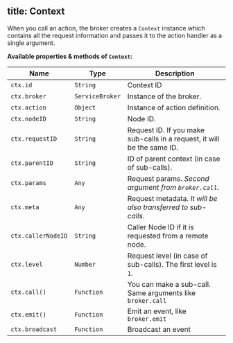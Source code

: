 title: Context
---
When you call an action, the broker creates a `Context` instance which contains all the request information and passes it to the action handler as a single argument.

**Available properties & methods of `Context`:**

| Name | Type |  Description |
| ------- | ----- | ------- |
| `ctx.id` | `String` | Context ID |
| `ctx.broker` | `ServiceBroker` | Instance of the broker. |
| `ctx.action` | `Object` | Instance of action definition. |
| `ctx.nodeID` | `String` | Node ID. |
| `ctx.requestID` | `String` | Request ID. If you make sub-calls in a request, it will be the same ID. |
| `ctx.parentID` | `String` | ID of parent context (in case of sub-calls). |
| `ctx.params` | `Any` | Request params. *Second argument from `broker.call`.* |
| `ctx.meta` | `Any` | Request metadata. *It will be also transferred to sub-calls.* |
| `ctx.callerNodeID` | `String` | Caller Node ID if it is requested from a remote node. |
| `ctx.level` | `Number` | Request level (in case of sub-calls). The first level is `1`. |
| `ctx.call()` | `Function` | You can make a sub-call. Same arguments like `broker.call` |
| `ctx.emit()` | `Function` | Emit an event, like `broker.emit` |
| `ctx.broadcast` | `Function` | Broadcast an event |
